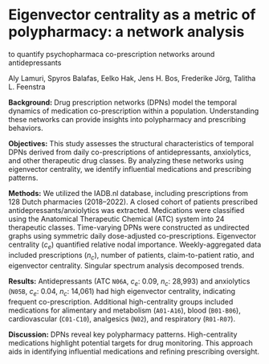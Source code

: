 # Eigenvector centrality as a metric of polypharmacy: a network analysis
to quantify psychopharmaca co-prescription networks around
antidepressants

Aly Lamuri, Spyros Balafas, Eelko Hak, Jens H. Bos, Frederike
Jörg, Talitha L. Feenstra

**Background:** Drug prescription networks (DPNs) model the temporal
dynamics of medication co-prescription within a population.
Understanding these networks can provide insights into polypharmacy and
prescribing behaviors.

**Objectives:** This study assesses the structural characteristics of
temporal DPNs derived from daily co-prescriptions of antidepressants,
anxiolytics, and other therapeutic drug classes. By analyzing these
networks using eigenvector centrality, we identify influential
medications and prescribing patterns.

**Methods:** We utilized the IADB.nl database, including prescriptions
from 128 Dutch pharmacies (2018–2022). A closed cohort of patients
prescribed antidepressants/anxiolytics was extracted. Medications were
classified using the Anatomical Therapeutic Chemical (ATC) system into
24 therapeutic classes. Time-varying DPNs were constructed as undirected
graphs using symmetric daily dose-adjusted co-prescriptions. Eigenvector
centrality ($c_e$) quantified relative nodal importance.
Weekly-aggregated data included prescriptions ($n_c$), number of
patients, claim-to-patient ratio, and eigenvector centrality. Singular
spectrum analysis decomposed trends.

**Results:** Antidepressants (ATC `N06A`, $c_e$: 0.09, $n_c$: 28,993)
and anxiolytics (`N05B`, $c_e$: 0.04, $n_c$: 14,061) had high
eigenvector centrality, indicating frequent co-prescription. Additional
high-centrality groups included medications for alimentary and
metabolism (`A01-A16`), blood (`B01-B06`), cardiovascular (`C01-C10`),
analgesics (`N02`), and respiratory (`R01-R07`).

**Discussion:** DPNs reveal key polypharmacy patterns. High-centrality
medications highlight potential targets for drug monitoring. This
approach aids in identifying influential medications and refining
prescribing oversight.
